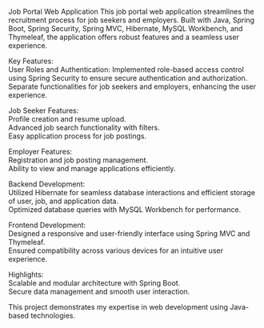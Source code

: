 Job Portal Web Application
This job portal web application streamlines the recruitment process for job seekers and employers. Built with Java, Spring Boot, Spring Security, Spring MVC, Hibernate, MySQL Workbench, and Thymeleaf, the application offers robust features and a seamless user experience.

Key Features:    
User Roles and Authentication:
    Implemented role-based access control using Spring Security to ensure secure authentication and authorization.
    Separate functionalities for job seekers and employers, enhancing the user experience.

Job Seeker Features:    
    Profile creation and resume upload.    
    Advanced job search functionality with filters.    
    Easy application process for job postings.    

Employer Features:    
    Registration and job posting management.    
    Ability to view and manage applications efficiently.    

Backend Development:    
    Utilized Hibernate for seamless database interactions and efficient storage of user, job, and application data.    
    Optimized database queries with MySQL Workbench for performance.    

Frontend Development:    
    Designed a responsive and user-friendly interface using Spring MVC and Thymeleaf.    
    Ensured compatibility across various devices for an intuitive user experience.    

Highlights:    
    Scalable and modular architecture with Spring Boot.    
    Secure data management and smooth user interaction.    

This project demonstrates my expertise in web development using Java-based technologies.

